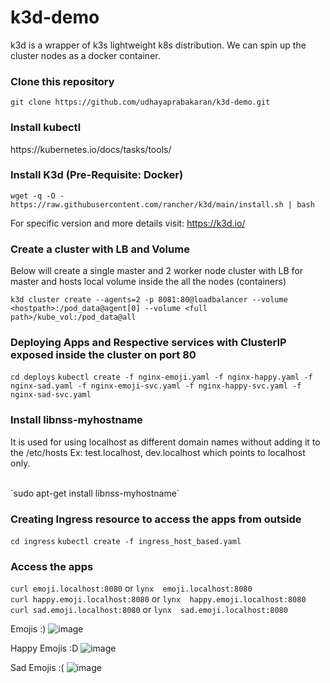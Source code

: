 # k3d-demo
k3d is a wrapper of k3s lightweight k8s distribution. We can spin up the cluster nodes as a docker container.

<h3>Clone this repository</h3>

`git clone https://github.com/udhayaprabakaran/k3d-demo.git`

<h3>Install kubectl</h3>
https://kubernetes.io/docs/tasks/tools/

<h3>Install K3d (Pre-Requisite: Docker)</h3>

`wget -q -O - https://raw.githubusercontent.com/rancher/k3d/main/install.sh | bash`

For specific version and more details visit: https://k3d.io/

<h3>Create a cluster with LB and Volume</h3>

Below will create a single master and 2 worker node cluster with LB for master and hosts local volume inside the all the nodes (containers)

`k3d cluster create --agents=2 -p 8081:80@loadbalancer --volume <hostpath>:/pod_data@agent[0] --volume <full path>/kube_vol:/pod_data@all`

<h3> Deploying Apps and Respective services with ClusterIP exposed inside the cluster on port 80 </h3>

`cd deploys`
`kubectl create -f nginx-emoji.yaml -f nginx-happy.yaml -f nginx-sad.yaml -f nginx-emoji-svc.yaml -f nginx-happy-svc.yaml -f nginx-sad-svc.yaml`

<h3> Install libnss-myhostname </h3>
<p>It is used for using localhost as different domain names without adding it to the /etc/hosts
Ex: test.localhost, dev.localhost which points to localhost only.</p><br>
`sudo apt-get install libnss-myhostname`

<h3> Creating Ingress resource to access the apps from outside </h3>

`cd ingress`
`kubectl create -f ingress_host_based.yaml`

<h3> Access the apps </h3>

`curl emoji.localhost:8080` or `lynx  emoji.localhost:8080` <br>
`curl happy.emoji.localhost:8080` or `lynx  happy.emoji.localhost:8080`<br>
`curl sad.emoji.localhost:8080` or `lynx  sad.emoji.localhost:8080`<br>

Emojis :)
![image](https://user-images.githubusercontent.com/13021094/129744068-0198c6fd-3115-4a5d-87bc-9361882d72af.png)

Happy Emojis :D
![image](https://user-images.githubusercontent.com/13021094/129744194-ce1594fa-a6eb-4e3f-88c7-fd13a85bea58.png)

Sad Emojis :(
![image](https://user-images.githubusercontent.com/13021094/129744267-5abc65f9-fe76-4a42-94ef-a2542c8843a2.png)
